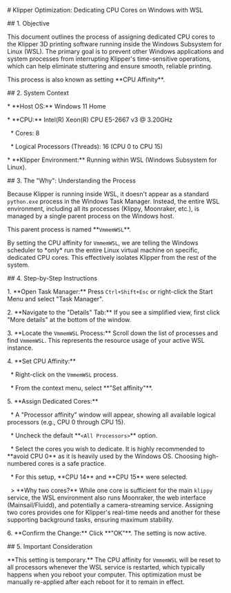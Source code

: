 \# Klipper Optimization: Dedicating CPU Cores on Windows with WSL



\## 1. Objective



This document outlines the process of assigning dedicated CPU cores to the Klipper 3D printing software running inside the Windows Subsystem for Linux (WSL). The primary goal is to prevent other Windows applications and system processes from interrupting Klipper's time-sensitive operations, which can help eliminate stuttering and ensure smooth, reliable printing.



This process is also known as setting \*\*CPU Affinity\*\*.



\## 2. System Context



\*   \*\*Host OS:\*\* Windows 11 Home

\*   \*\*CPU:\*\* Intel(R) Xeon(R) CPU E5-2667 v3 @ 3.20GHz

&nbsp;   \*   Cores: 8

&nbsp;   \*   Logical Processors (Threads): 16 (CPU 0 to CPU 15)

\*   \*\*Klipper Environment:\*\* Running within WSL (Windows Subsystem for Linux).



\## 3. The "Why": Understanding the Process



Because Klipper is running inside WSL, it doesn't appear as a standard `python.exe` process in the Windows Task Manager. Instead, the entire WSL environment, including all its processes (Klippy, Moonraker, etc.), is managed by a single parent process on the Windows host.



This parent process is named \*\*`VmmemWSL`\*\*.



By setting the CPU affinity for `VmmemWSL`, we are telling the Windows scheduler to \*only\* run the entire Linux virtual machine on specific, dedicated CPU cores. This effectively isolates Klipper from the rest of the system.



\## 4. Step-by-Step Instructions



1\.  \*\*Open Task Manager:\*\* Press `Ctrl+Shift+Esc` or right-click the Start Menu and select "Task Manager".



2\.  \*\*Navigate to the "Details" Tab:\*\* If you see a simplified view, first click "More details" at the bottom of the window.



3\.  \*\*Locate the `VmmemWSL` Process:\*\* Scroll down the list of processes and find `VmmemWSL`. This represents the resource usage of your active WSL instance.



4\.  \*\*Set CPU Affinity:\*\*

&nbsp;   \*   Right-click on the `VmmemWSL` process.

&nbsp;   \*   From the context menu, select \*\*"Set affinity"\*\*.



5\.  \*\*Assign Dedicated Cores:\*\*

&nbsp;   \*   A "Processor affinity" window will appear, showing all available logical processors (e.g., CPU 0 through CPU 15).

&nbsp;   \*   Uncheck the default \*\*`<All Processors>`\*\* option.

&nbsp;   \*   Select the cores you wish to dedicate. It is highly recommended to \*\*avoid CPU 0\*\* as it is heavily used by the Windows OS. Choosing high-numbered cores is a safe practice.

&nbsp;   \*   For this setup, \*\*CPU 14\*\* and \*\*CPU 15\*\* were selected.



&nbsp;   > \*\*Why two cores?\*\* While one core is sufficient for the main `klippy` service, the WSL environment also runs Moonraker, the web interface (Mainsail/Fluidd), and potentially a camera-streaming service. Assigning two cores provides one for Klipper's real-time needs and another for these supporting background tasks, ensuring maximum stability.



6\.  \*\*Confirm the Change:\*\* Click \*\*"OK"\*\*. The setting is now active.



\## 5. Important Consideration



\*\*This setting is temporary.\*\* The CPU affinity for `VmmemWSL` will be reset to all processors whenever the WSL service is restarted, which typically happens when you reboot your computer. This optimization must be manually re-applied after each reboot for it to remain in effect.

